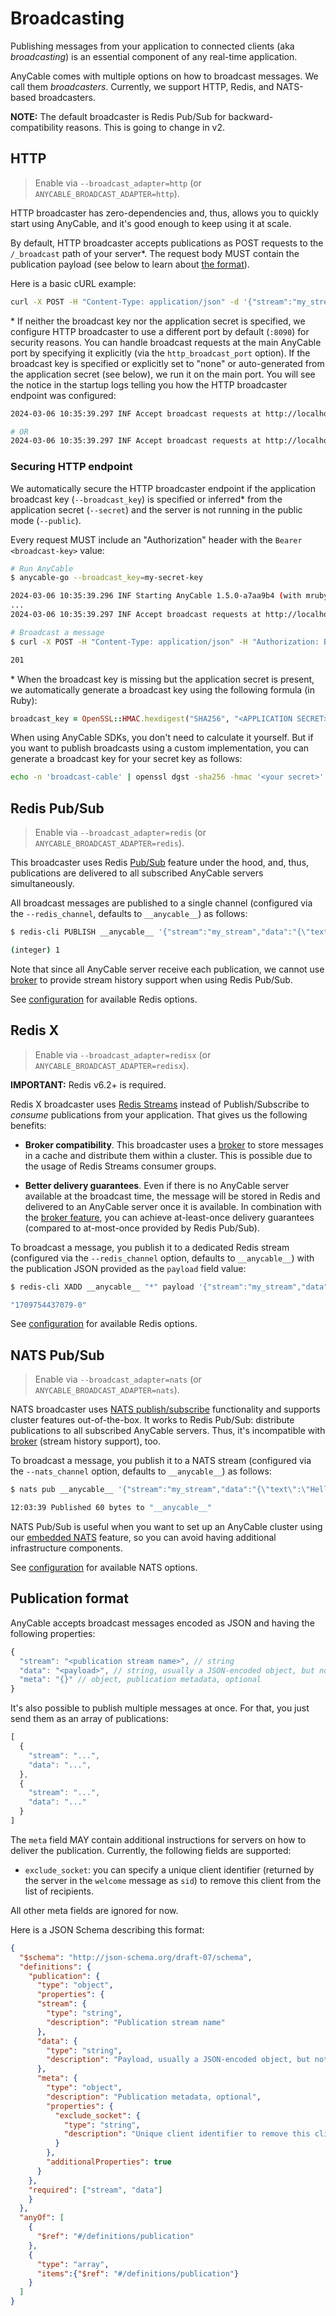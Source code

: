 # Broadcasting

Publishing messages from your application to connected clients (aka _broadcasting_) is an essential component of any real-time application.

AnyCable comes with multiple options on how to broadcast messages. We call them _broadcasters_. Currently, we support HTTP, Redis, and NATS-based broadcasters.

**NOTE:** The default broadcaster is Redis Pub/Sub for backward-compatibility reasons. This is going to change in v2.

## HTTP

> Enable via `--broadcast_adapter=http` (or `ANYCABLE_BROADCAST_ADAPTER=http`).

HTTP broadcaster has zero-dependencies and, thus, allows you to quickly start using AnyCable, and it's good enough to keep using it at scale.

By default, HTTP broadcaster accepts publications as POST requests to the `/_broadcast` path of your server\*. The request body MUST contain the publication payload (see below to learn about [the format](#publication-format)).

Here is a basic cURL example:

```bash
curl -X POST -H "Content-Type: application/json" -d '{"stream":"my_stream","data":"{\"text\":\"Hello, world!\"}"}' http://localhost:8090/_broadcast
```

\* If neither the broadcast key nor the application secret is specified, we configure HTTP broadcaster to use a different port by default (`:8090`) for security reasons. You can handle broadcast requests at the main AnyCable port by specifying it explicitly (via the `http_broadcast_port` option). If the broadcast key is specified or explicitly set to "none" or auto-generated from the application secret (see below), we run it on the main port. You will see the notice in the startup logs telling you how the HTTP broadcaster endpoint was configured:

```sh
2024-03-06 10:35:39.297 INF Accept broadcast requests at http://localhost:8090/_broadcast (no authorization) nodeid=uE3mZ7 context=broadcast provider=http

# OR
2024-03-06 10:35:39.297 INF Accept broadcast requests at http://localhost:8080/_broadcast (authorization required) nodeid=uE3mZ7 context=broadcast provider=http
```

### Securing HTTP endpoint

We automatically secure the HTTP broadcaster endpoint if the application broadcast key (`--broadcast_key`) is specified or inferred\* from the application secret (`--secret`) and the server is not running in the public mode (`--public`).

Every request MUST include an "Authorization" header with the `Bearer <broadcast-key>` value:

```sh
# Run AnyCable
$ anycable-go --broadcast_key=my-secret-key

2024-03-06 10:35:39.296 INF Starting AnyCable 1.5.0-a7aa9b4 (with mruby 1.2.0 (2015-11-17)) (pid: 57260, open file limit: 122880, gomaxprocs: 8) nodeid=uE3mZ7
...
2024-03-06 10:35:39.297 INF Accept broadcast requests at http://localhost:8080/_broadcast (authorization required) nodeid=uE3mZ7 context=broadcast provider=http

# Broadcast a message
$ curl -X POST -H "Content-Type: application/json" -H "Authorization: Bearer my-secret-key" -d '{"stream":"my_stream","data":"{\"text\":\"Hello, world!\"}"}' http://localhost:8080/_broadcast -w "%{http_code}"

201
```

\* When the broadcast key is missing but the application secret is present, we automatically generate a broadcast key using the following formula (in Ruby):

```ruby
broadcast_key = OpenSSL::HMAC.hexdigest("SHA256", "<APPLICATION SECRET>", "broadcast-cable")
```

When using AnyCable SDKs, you don't need to calculate it yourself. But if you want to publish broadcasts using a custom implementation, you can generate a broadcast key for your secret key as follows:

```sh
echo -n 'broadcast-cable' | openssl dgst -sha256 -hmac '<your secret>' | awk '{print $2}'
```

## Redis Pub/Sub

> Enable via `--broadcast_adapter=redis` (or `ANYCABLE_BROADCAST_ADAPTER=redis`).

This broadcaster uses Redis [Pub/Sub](https://redis.io/topics/pubsub) feature under the hood, and, thus, publications are delivered to all subscribed AnyCable servers simultaneously.

All broadcast messages are published to a single channel (configured via the `--redis_channel`, defaults to `__anycable__`) as follows:

```sh
$ redis-cli PUBLISH __anycable__ '{"stream":"my_stream","data":"{\"text\":\"Hello, world!\"}"}'

(integer) 1
```

Note that since all AnyCable server receive each publication, we cannot use [broker](./broker.md) to provide stream history support when using Redis Pub/Sub.

See [configuration](./configuration.md#redis-configuration) for available Redis options.

## Redis X

> Enable via `--broadcast_adapter=redisx` (or `ANYCABLE_BROADCAST_ADAPTER=redisx`).

**IMPORTANT:** Redis v6.2+ is required.

Redis X broadcaster uses [Redis Streams][redis-streams] instead of Publish/Subscribe to _consume_ publications from your application. That gives us the following benefits:

- **Broker compatibility**. This broadcaster uses a [broker](/anycable-go/broker.md) to store messages in a cache and distribute them within a cluster. This is possible due to the usage of Redis Streams consumer groups.

- **Better delivery guarantees**. Even if there is no AnyCable server available at the broadcast time, the message will be stored in Redis and delivered to an AnyCable server once it is available. In combination with the [broker feature](./broker.md), you can achieve at-least-once delivery guarantees (compared to at-most-once provided by Redis Pub/Sub).

To broadcast a message, you publish it to a dedicated Redis stream (configured via the `--redis_channel` option, defaults to `__anycable__`) with the publication JSON provided as the `payload` field value:

```sh
$ redis-cli XADD __anycable__ "*" payload '{"stream":"my_stream","data":"{\"text\":\"Hello, world!\"}"}'

"1709754437079-0"
```

See [configuration](./configuration.md#redis-configuration) for available Redis options.

## NATS Pub/Sub

> Enable via `--broadcast_adapter=nats` (or `ANYCABLE_BROADCAST_ADAPTER=nats`).

NATS broadcaster uses [NATS publish/subscribe](https://docs.nats.io/nats-concepts/core-nats/pubsub) functionality and supports cluster features out-of-the-box. It works to Redis Pub/Sub: distribute publications to all subscribed AnyCable servers. Thus, it's incompatible with [broker](./broker.md) (stream history support), too.

To broadcast a message, you publish it to a NATS stream (configured via the `--nats_channel` option, defaults to `__anycable__`) as follows:

```sh
$ nats pub __anycable__ '{"stream":"my_stream","data":"{\"text\":\"Hello, world!\"}"}'

12:03:39 Published 60 bytes to "__anycable__"
```

NATS Pub/Sub is useful when you want to set up an AnyCable cluster using our [embedded NATS](./embedded_nats.md) feature, so you can avoid having additional infrastructure components.

See [configuration](./configuration.md#nats-configuration) for available NATS options.

## Publication format

AnyCable accepts broadcast messages encoded as JSON and having the following properties:

```js
{
  "stream": "<publication stream name>", // string
  "data": "<payload>", // string, usually a JSON-encoded object, but not necessarily
  "meta": "{}" // object, publication metadata, optional
}
```

It's also possible to publish multiple messages at once. For that, you just send them as an array of publications:

```js
[
  {
    "stream": "...",
    "data": "...",
  },
  {
    "stream": "...",
    "data": "..."
  }
]
```

The `meta` field MAY contain additional instructions for servers on how to deliver the publication. Currently, the following fields are supported:

- `exclude_socket`: you can specify a unique client identifier (returned by the server in the `welcome` message as `sid`) to remove this client from the list of recipients.

All other meta fields are ignored for now.

Here is a JSON Schema describing this format:

```json
{
  "$schema": "http://json-schema.org/draft-07/schema",
  "definitions": {
    "publication": {
      "type": "object",
      "properties": {
      "stream": {
        "type": "string",
        "description": "Publication stream name"
      },
      "data": {
        "type": "string",
        "description": "Payload, usually a JSON-encoded object, but not necessarily"
      },
      "meta": {
        "type": "object",
        "description": "Publication metadata, optional",
        "properties": {
          "exclude_socket": {
            "type": "string",
            "description": "Unique client identifier to remove this client from the list of recipients"
          }
        },
        "additionalProperties": true
      }
    },
    "required": ["stream", "data"]
    }
  },
  "anyOf": [
    {
      "$ref": "#/definitions/publication"
    },
    {
      "type": "array",
      "items":{"$ref": "#/definitions/publication"}
    }
  ]
}
```

[redis-streams]: https://redis.io/docs/data-types/streams-tutorial/

